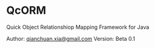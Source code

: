 QcORM
=====

Quick Object Relationshiop Mapping Framework for Java

Author: qianchuan.xia@gmail.com
Version: Beta 0.1
